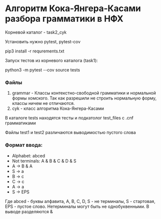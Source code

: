 <h1>Алгоритм Кока-Янгера-Касами разбора грамматики в НФХ</h1>
Корневой каталог - task2_cyk
<p>Установить нужно pytest, pytest-cov</p>
<div>pip3 install -r requrements.txt</div>
<p>Запуск тестов из корневого каталога (task1):

python3 -m pytest --cov source tests
</p>
<h3> Файлы </h3>
<ol>
<li>grammar - Классы контекстно-свободной грамматики и нормальной формы хомского. Так как разрешили не строить нормальную форму, классы ничем не отличаются.</li>
<li>cyk - класс алгоритма Кока-Янгера-Касами </li>
</ol>
В каталоге tests находятся тесты и подкатолог test_files с .cnf грамматиками

Файлы test1 и test2 различаются выводимостью пустого слова

<h3>Формат ввода:</h3>
<ul>
<li>Alphabet: abced</li>

<li>Not terminals: A & B & C & D & S</li>

<li>A -> B & A</li>

<li>S -> a</li>

<li>B -> c</li>

<li>C -> c</li>

<li>A -> a</li>

<li>S -> EPS</li>
</ul>

Где abced - буквы алфавита, A, B, C, D, S - не терминалы, S - стартовая, EPS - пустое слово. Нетерминалы могут быть не однобуквенными. В выводе разделяются &


